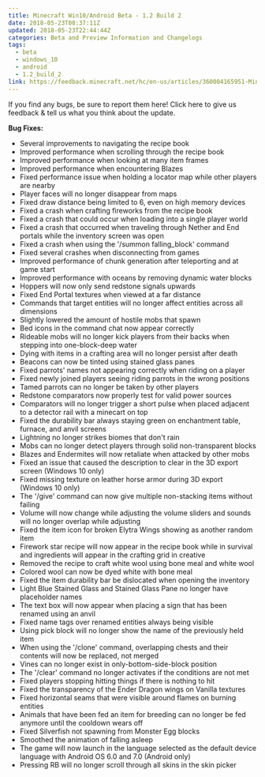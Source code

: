 ```yaml
---
title: Minecraft Win10/Android Beta - 1.2 Build 2
date: 2018-05-23T08:37:11Z
updated: 2018-05-23T22:44:44Z
categories: Beta and Preview Information and Changelogs
tags:
  - beta
  - windows_10
  - android
  - 1.2_build_2
link: https://feedback.minecraft.net/hc/en-us/articles/360004165951-Minecraft-Win10-Android-Beta-1-2-Build-2
---
```


If you find any bugs, be sure to report them here! Click here to give us feedback & tell us what you think about the update.

  
**Bug Fixes:**

- Several improvements to navigating the recipe book
- Improved performance when scrolling through the recipe book
- Improved performance when looking at many item frames
- Improved performance when encountering Blazes
- Fixed performance issue when holding a locator map while other players are nearby
- Player faces will no longer disappear from maps
- Fixed draw distance being limited to 6, even on high memory devices
- Fixed a crash when crafting fireworks from the recipe book
- Fixed a crash that could occur when loading into a single player world
- Fixed a crash that occurred when traveling through Nether and End portals while the inventory screen was open
- Fixed a crash when using the '/summon falling_block' command
- Fixed several crashes when disconnecting from games
- Improved performance of chunk generation after teleporting and at game start
- Improved performance with oceans by removing dynamic water blocks
- Hoppers will now only send redstone signals upwards
- Fixed End Portal textures when viewed at a far distance
- Commands that target entities will no longer affect entities across all dimensions
- Slightly lowered the amount of hostile mobs that spawn
- Bed icons in the command chat now appear correctly
- Rideable mobs will no longer kick players from their backs when stepping into one-block-deep water
- Dying with items in a crafting area will no longer persist after death
- Beacons can now be tinted using stained glass panes
- Fixed parrots' names not appearing correctly when riding on a player
- Fixed newly joined players seeing riding parrots in the wrong positions
- Tamed parrots can no longer be taken by other players
- Redstone comparators now properly test for valid power sources
- Comparators will no longer trigger a short pulse when placed adjacent to a detector rail with a minecart on top
- Fixed the durability bar always staying green on enchantment table, furnace, and anvil screens
- Lightning no longer strikes biomes that don't rain
- Mobs can no longer detect players through solid non-transparent blocks
- Blazes and Endermites will now retaliate when attacked by other mobs
- Fixed an issue that caused the description to clear in the 3D export screen (Windows 10 only)
- Fixed missing texture on leather horse armor during 3D export (Windows 10 only)
- The '/give' command can now give multiple non-stacking items without failing
- Volume will now change while adjusting the volume sliders and sounds will no longer overlap while adjusting
- Fixed the item icon for broken Elytra Wings showing as another random item
- Firework star recipe will now appear in the recipe book while in survival and ingredients will appear in the crafting grid in creative
- Removed the recipe to craft white wool using bone meal and white wool
- Colored wool can now be dyed white with bone meal
- Fixed the item durability bar be dislocated when opening the inventory
- Light Blue Stained Glass and Stained Glass Pane no longer have placeholder names
- The text box will now appear when placing a sign that has been renamed using an anvil
- Fixed name tags over renamed entities always being visible
- Using pick block will no longer show the name of the previously held item
- When using the '/clone' command, overlapping chests and their contents will now be replaced, not merged
- Vines can no longer exist in only-bottom-side-block position
- The '/clear' command no longer activates if the conditions are not met
- Fixed players stopping hitting things if there is nothing to hit
- Fixed the transparency of the Ender Dragon wings on Vanilla textures
- Fixed horizontal seams that were visible around flames on burning entities
- Animals that have been fed an item for breeding can no longer be fed anymore until the cooldown wears off
- Fixed Silverfish not spawning from Monster Egg blocks
- Smoothed the animation of falling asleep
- The game will now launch in the language selected as the default device language with Android OS 6.0 and 7.0 (Android only)
- Pressing RB will no longer scroll through all skins in the skin picker

<div>

 

</div>
